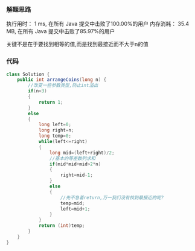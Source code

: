 ### 解题思路
执行用时：
1 ms, 在所有 Java 提交中击败了100.00%的用户
内存消耗：
35.4 MB, 在所有 Java 提交中击败了85.97%的用户

关键不是在于要找到相等的值,而是找到最接近而不大于n的值

### 代码

```java
class Solution {
    public int arrangeCoins(long n) {
        //改变一些参数类型,防止int溢出
        if(n<3)
        {
            return 1;
        }
        else
        {
            long left=0;
            long right=n;
            long temp=0;
            while(left<=right)
            {
                long mid=(left+right)/2;
                //基本的等差数列求和
                if(mid*mid+mid>2*n)
                {
                    right=mid-1;
                }
                else
                {
                    //先不急着return,万一我们没有找到最接近的呢?
                    temp=mid;
                    left=mid+1;
                }
            }
            return (int)temp;
        }
    }
}
```